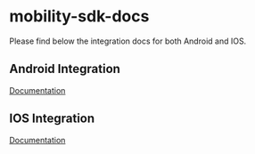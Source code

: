 # mobility-sdk-docs

Please find below the integration docs for both Android and IOS.

## Android Integration

[Documentation](./Android.md)

## IOS Integration

[Documentation](./IOS.md)
